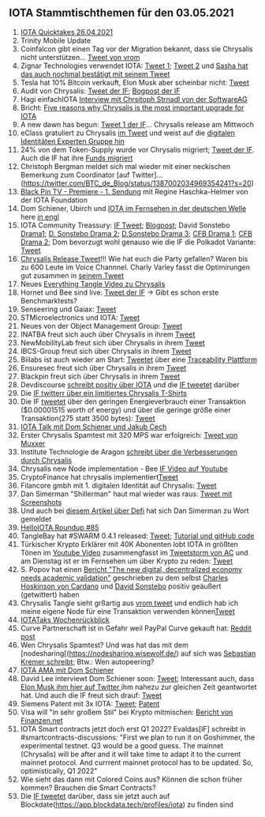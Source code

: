 ## IOTA Stammtischthemen für den 03.05.2021

1. [IOTA Quicktakes 26.04.2021](https://www.youtube.com/watch?v=V6lmHMz_cnU)
2. Trinity Mobile Update
3. Coinfalcon gibt einen Tag vor der Migration bekannt, dass sie Chrysalis nicht unterstützen... [Tweet von vrom](https://twitter.com/Vrom14286662/status/1386910278382653442?s=20)
4. Zignar Technologies verwendet IOTA: [Tweet 1](https://twitter.com/zignartech/status/1386746349069033473?s=20); [Tweet 2](https://twitter.com/zignartech/status/1386767883129147392?s=20) und [Sasha hat das auch nochmal bestätigt mit seinem Tweet](https://twitter.com/sascha1337/status/1386923355643596801?s=20)
5. Tesla hat 10% Bitcoin verkauft, Elon Musk aber scheinbar nicht: [Tweet](https://twitter.com/elonmusk/status/1386821144037236737?s=20)
6. Audit von Chrysalis: [Tweet der IF](https://twitter.com/iota/status/1387059946903252999?s=20); [Bogpost der IF](https://blog.iota.org/chrysalis-firefly-audits/)
7. Hagi einfachIOTA [Interview mit Chrsitoph Strnadl von der SoftwareAG](https://www.youtube.com/watch?v=4TwfcaQlCzQ)
8. Bricht: [Five reasons why Chrysalis is the most important upgrade for IOTA](https://weetoz.medium.com/five-reasons-why-chrysalis-is-the-most-important-upgrade-for-iota-80c0d70b11bc)
9. A new dawn has begun: [Tweet 1 der IF](https://twitter.com/iota/status/1387293403906547715?s=20)... Chrysalis release am Mittwoch
10. eClass gratuliert zu Chrysalis [im Tweet](https://twitter.com/eClassStandard/status/1387294005730242560?s=20) und weist auf die [digitalen Identitäten Experten Gruppe hin](https://www.eclass.eu/en/association/digitalization-expert-group/eclass-and-the-digital-twin.html)
11. 24% von dem Token-Supply wurde vor Chrysalis migriert; [Tweet der IF](https://twitter.com/iota/status/1387317999753908224?s=20). Auch die IF hat ihre [Funds migriert](https://explorer.iota.org/mainnet/address/TRANSFERBXLCKYJWOBNW9BLZOBMBPCSATZFAHVBDDAVZGCUZL9FZU9DWABECBZOBJVSXECDBBYGDHCBB9NJKEDOGJZ)
12. Christoph Bergman meldet sich mal wieder mit einer neckischen Bemerkung zum Coordinator [auf Twitter]...(https://twitter.com/BTC_de_Blog/status/1387002034969354241?s=20)
13. [Black Pin TV - Premiere - 1. Sendung](https://www.youtube.com/watch?v=CxGBNFbdzQI) mit Regine Haschka-Helmer von der IOTA Foundation
14. Dom Schiener, Ubirch und [IOTA im Fernsehen in der deutschen Welle](https://www.dw.com/de/iota-einen-blick-in-die-zukunft/av-57346878) here [in engl](https://amp.dw.com/en/iota-a-glimpse-into-the-future/av-57347930?__twitter_impression=true)
15. IOTA Community Treassury: [IF Tweet](https://twitter.com/iota/status/1387380222446735360?s=20); [Blogpost](https://blog.iota.org/iota-community-treasury-and-genesis-validation/); David Sonstebo [Drama1](https://twitter.com/DavidSonstebo/status/1387386419627401216?s=20); [D. Sonstebo Drama 2](https://twitter.com/DavidSonstebo/status/1387388915233984516?s=20); [D.Sonstebo Drama 3](https://twitter.com/DavidSonstebo/status/1387504739332542466?s=20); [CFB Drama 1](https://twitter.com/c___f___b/status/1388813300171952133?s=20); [CFB Drama 2](https://twitter.com/c___f___b/status/1388819385222053889?s=20); Dom bevorzugt wohl genauso wie die IF die Polkadot Variante: [Tweet](https://twitter.com/DomSchiener/status/1387385913920065539?s=20)
16. [Chrysalis Release Tweet](https://twitter.com/iota/status/1387515053428051969?s=20)!!! Wie hat euch die Party gefallen? Waren bis zu 600 Leute im Voice Channnel. Charly Varley fasst die Optimirungen gut zusammen in [seinem Tweet](https://twitter.com/c_varley/status/1387535145939488771?s=20)
17. Neues [Everything Tangle Video zu Chrysalis](https://www.youtube.com/watch?v=uxmnBRix5PU&feature=youtu.be)
18. Hornet und Bee sind live: [Tweet der IF](https://twitter.com/iota/status/1387507361456267268?s=21) -> Gibt es schon erste Benchmarktests?
19. Senseering und Gaiax: [Tweet](https://twitter.com/senseering/status/1387448426216968193?s=20)
20. STMicroelectronics und IOTA: [Tweet](https://twitter.com/ST_World/status/1387428803065036802?s=20)
21. Neues von der Object Management Group: [Tweet](https://twitter.com/_JeffR/status/1387648088832057346?s=20)
22. INATBA freut sich auch über Chrysalis in ihrem [Tweet](https://twitter.com/INATBA_org/status/1387667111934402560?s=20)
23. NewMobilityLab freut sich über Chrysalis in ihrem [Tweet](https://twitter.com/newmobilitylab/status/1387563524617089025?s=20)
24. IBCS-Group freut sich über Chrysalis in ihrem [Tweet](https://twitter.com/brianmarcel/status/1387670909926977540?s=20)
25. Biilabs ist auch wieder am Start: [Tweetet](https://twitter.com/jserv/status/1387693591485505536?s=20) über eine [Traceability Plattform](https://biilabs.io/products)
26. Ensuresec freut sich über Chrysalis in ihrem [Tweet](https://twitter.com/ensuresec_eu/status/1388062313287143424?s=20)
27. Blackpin freut sich über Chrysalis in ihrem [Tweet](https://twitter.com/BLACKPIN_GmbH/status/1387816722242101252?s=20)
28. Devdiscourse [schreibt positiv über IOTA](https://www.devdiscourse.com/article/technology/1553167-blockchain-vs-iota-looking-for-a-better-alternative) und die [IF tweetet](https://twitter.com/iota/status/1387742435128774656?s=20) darüber
29. Die [IF twitterr über ein limitiertes Chrysalis T-Shirts](https://twitter.com/iota/status/1387811613902786561?s=20)
30. Die IF [tweetet](https://twitter.com/iota/status/1387797268732993536?s=20) über den geringen Energieverbrauch einer Transaktion ($0.00001515 worth of energy) und über die geringe größe einer Transaktion(275 statt 3500 bytes): [Tweet](https://twitter.com/iota/status/1388135019240165381?s=20)
31. [IOTA Talk mit Dom Schiener und Jakub Cech](https://www.youtube.com/watch?v=kp8gMV8ol4A)
32. Erster Chrysalis Spamtest mit 320 MPS war erfolgreich: [Tweet von Muxxer](https://twitter.com/der_muXxer/status/1387784928302092292?s=20)
33. Institute Technologie de Aragon [schreibt über die Verbesserungen durch Chrysalis](https://www.itainnova.es/blog/internet-of-things-iot/why-iota-upgrade-chrysalis-key-trusted-mining-industry/)
34. Chrysalis new Node implementation - Bee [IF Video auf Youtube](https://www.youtube.com/watch?v=wpXiLB1u_Bg)
35. CryptoFinance hat chrysalis implementiert[Tweet](https://twitter.com/CryptoFinanceAG/status/1388026315345903616?s=20)
36. Filancore gmbh mit 1. digitalen Identität auf Chrysalis: [Tweet](https://twitter.com/FilancoreGmbH/status/1388073264468070407?s=20)
37. Dan Simerman "Shillerman" haut mal wieder was raus: [Tweet mit Screenshots](https://twitter.com/Vrom14286662/status/1388213624280387587?s=20)
38. Und auch bei [diesem Artikel über Defi](https://money.usnews.com/investing/stock-market-news/articles/defi-101-a-guide-to-decentralized-finance) hat sich Dan Simerman zu Wort gemeldet
39. [HelloIOTA Roundup #85](https://www.youtube.com/watch?v=y3xLP9XMos4)
40. TangleBay hat #SWARM 0.4.1 released: [Tweet](https://twitter.com/TANGLEBAY/status/1387784644972716045?s=20); [Tutorial und gitHub code](https://github.com/tanglebay/swarm)
41. Türkischer Krypto Erklärer mit 40K Abonenten lobt IOTA in größten Tönen im [Youtube Video](https://www.youtube.com/watch?v=e0UEd8vweq8) zusammengfasst im [Tweetstorm von AC](https://twitter.com/AC02835508/status/1388585797960572932?s=20) und am Dienstag ist er im Fernsehen um über Krypto zu reden: [Tweet](https://twitter.com/ErkinSahinoz/status/1388921581213294592)
42. S. Popov hat einen [Bericht "The new digital, decentralized economy needs academic validation"](https://cointelegraph.com/news/the-new-digital-decentralized-economy-needs-academic-validation) geschrieben zu dem selbst [Charles Hoskinson von Cardano](https://twitter.com/IOHK_Charles/status/1388493077564821515?s=20) und [David Sonstebo](https://twitter.com/DavidSonstebo/status/1388583546986582020?s=20) positiv geäußert (getwittert) haben
43. Chrysalis Tangle sieht grßartig aus [vrom tweet](https://twitter.com/Vrom14286662/status/1388498596929196034?s=20) und endlich hab ich meine eigene Node für eine Transaktion verwenden können[Tweet](https://twitter.com/Vrom14286662/status/1388489191860940804?s=20)
44. [IOTATaks Wochenrückblick](https://www.iota-talk.com/index.php?article/86-wochenr%C3%BCckblick-vom-25-april-bis-1-mai-2021/)
45. Curve Partnerschaft ist in Gefahr weil PayPal Curve gekauft hat: [Reddit post](https://www.reddit.com/r/Iota/comments/n2lv7w/curv_no_longer_supporting_iota_after_acquisition/?utm_source=share&utm_medium=ios_app&utm_name=iossmf)
46. Wen Chrysalis Spamtest? Und was hat das mit dem [nodesharing[(https://nodesharing.wisewolf.de/) auf sich was [Sebastian Kremer schreibt](https://twitter.com/SebaKremer/status/1388791677121335302?s=20); Btw.: Wen autopeering?
47. [IOTA AMA mit Dom Schiener](https://www.youtube.com/watch?v=6fxxWaOmryk)
48. David Lee interviewt Dom Schiener soon: [Tweet](https://twitter.com/heydave7/status/1388975499687469056?s=21); Interessant auch, dass [Elon Musk ihm hier auf Twitter ](https://twitter.com/elonmusk/status/1388980879175954433?s=20) ihm nahezu zur gleichen Zeit geantwortet hat. Und auch die IF freut sich drauf: [Tweet](https://twitter.com/iota/status/1389126324657262593?s=20)
49. Siemens Patent mit 3x IOTA: [Tweet](https://twitter.com/_iotaarchive/status/1389114250791116805?s=20); [Patent](https://worldwide.espacenet.com/patent/search?q=pn%3DEP3787251A1)
50. Visa will "in sehr großem Stil" bei Krypto mitmischen: [Bericht von Finanzen.net](https://www.finanzen.net/nachricht/devisen/ehrgeizige-plaene-visa-ceo-wird-konkret-diese-grossen-krypto-ambitionen-verfolgt-der-kreditkartenanbieter-10074477)
51. IOTA Smart contracts jetzt doch erst Q1 2022? Evaldas[IF] schreibt in #smartcontracts-discussions: "First we plan to run it on Goshimmer, the experimental testnet.  Q3 would be a good guess. The mainnet (Chrysalis) will be after and it will take time to adapt it to the current mainnet protocol.  And currrent mainnet protocol has to be updated. So,  optimistically, Q1 2022"
52. Wie sieht das dann mit Colored Coins aus? Können die schon früher kommen? Brauchen die Smart Contracts?
53. Die [IF tweetet](https://twitter.com/iota/status/1389218372475310081?s=20) darüber, dass sie jetzt auch auf Blockdate(https://app.blockdata.tech/profiles/iota) zu finden sind
